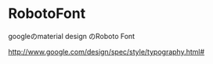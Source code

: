 # RobotoFont

googleのmaterial design のRoboto Font

http://www.google.com/design/spec/style/typography.html#
